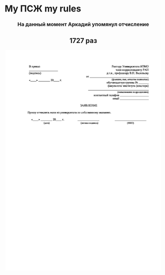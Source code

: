 # My ПСЖ my rules
<h3 align="center">На данный момент Аркадий упомянул отчисление</h3>
<h2 align="center"> 1727  раз</h2>
<p align="center"><img src="./psj.jpeg" width="500px"></p>
